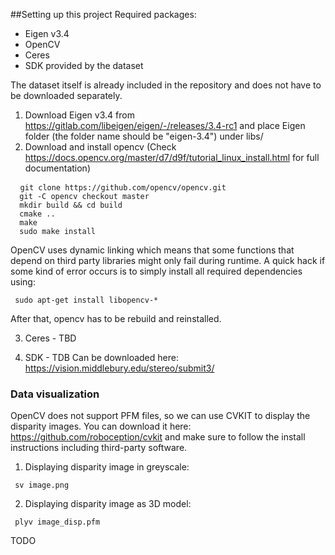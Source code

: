 

##Setting up this project
Required packages: 
- Eigen v3.4
- OpenCV 
- Ceres
- SDK provided by the dataset

The dataset itself is already included in the repository and does not have to be downloaded separately. 

1. Download Eigen v3.4 from https://gitlab.com/libeigen/eigen/-/releases/3.4-rc1 and place Eigen folder (the folder name should be "eigen-3.4") under libs/
2. Download and install opencv (Check https://docs.opencv.org/master/d7/d9f/tutorial_linux_install.html for full documentation)
<pre> <code> git clone https://github.com/opencv/opencv.git
  git -C opencv checkout master
  mkdir build && cd build
  cmake .. 
  make 
  sudo make install
</code></pre>

OpenCV uses dynamic linking which means that some functions that depend on third party libraries might only fail during runtime. A quick hack if some kind of error occurs is to simply install all required dependencies using:
<pre><code> sudo apt-get install libopencv-* </code></pre>
After that, opencv has to be rebuild and reinstalled. 

3. Ceres - TBD

4. SDK - TDB 
Can be downloaded here: https://vision.middlebury.edu/stereo/submit3/

### Data visualization 
OpenCV does not support PFM files, so we can use CVKIT to display the disparity images. 
You can download it here: https://github.com/roboception/cvkit and make sure to follow the install instructions including third-party software. 

1. Displaying disparity image in greyscale: 
<pre><code> sv image.png </code></pre>

2. Displaying disparity image as 3D model: 
<pre><code> plyv image_disp.pfm </code></pre>

TODO 
